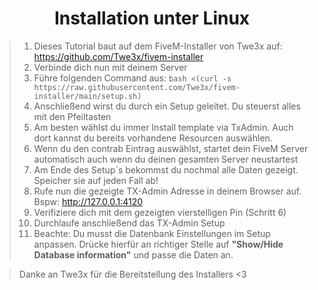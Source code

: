 # <center> Installation unter Linux
>1. Dieses Tutorial baut auf dem FiveM-Installer von Twe3x auf: https://github.com/Twe3x/fivem-installer
>2. Verbinde dich nun mit deinem Server
>3. Führe folgenden Command aus: ``` bash <(curl -s https://raw.githubusercontent.com/Twe3x/fivem-installer/main/setup.sh) ``` 
>4. Anschließend wirst du durch ein Setup geleitet. Du steuerst alles mit den Pfeiltasten
>5. Am besten wählst du immer Install template via TxAdmin. Auch dort kannst du bereits vorhandene Resourcen auswählen.
>6. Wenn du den contrab Eintrag auswählst, startet dein FiveM Server automatisch auch wenn du deinen gesamten Server neustartest
>7. Am Ende des Setup´s bekommst du nochmal alle Daten gezeigt. Speicher sie auf jeden Fall ab!
>8. Rufe nun die gezeigte TX-Admin Adresse in deinem Browser auf. Bspw: http://127.0.0.1:4120
>9. Verifiziere dich mit dem gezeigten vierstelligen Pin (Schritt 6)
>10. Durchlaufe anschließend das TX-Admin Setup
>11. Beachte: Du musst die Datenbank Einstellungen im Setup anpassen. Drücke hierfür an richtiger Stelle auf <b>"Show/Hide Database information"</b> und passe die Daten an.

> Danke an Twe3x für die Bereitstellung des Installers <3